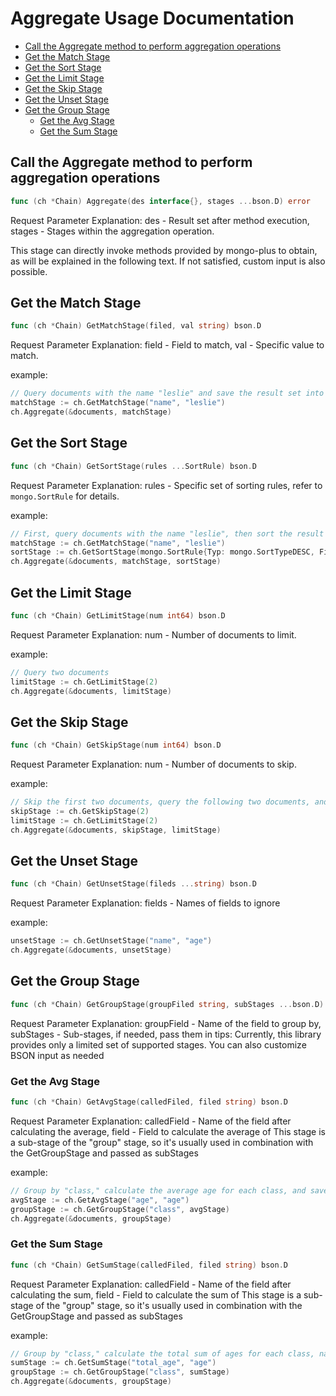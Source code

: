 # Aggregate Usage Documentation

* [Call the Aggregate method to perform aggregation operations](#Call-the-Aggregate-method-to-perform-aggregation-operations)
* [Get the Match Stage](#Get-the-Match-Stage)
* [Get the Sort Stage](#Get-the-Sort-Stage)
* [Get the Limit Stage](#Get-the-Limit-Stage)
* [Get the Skip Stage](#Get-the-Skip-Stage)
* [Get the Unset Stage](#Get-the-Unset-Stage)
* [Get the Group Stage](#Get-the-Group-Stage)
  * [Get the Avg Stage](#Get-the-Avg-Stage)
  * [Get the Sum Stage](#Get-the-Sum-Stage)

## Call the Aggregate method to perform aggregation operations

```go
func (ch *Chain) Aggregate(des interface{}, stages ...bson.D) error
```

Request Parameter Explanation: des - Result set after method execution, stages - Stages within the aggregation operation.

This stage can directly invoke methods provided by mongo-plus to obtain, as will be explained in the following text. If not satisfied, custom input is also possible.

## Get the Match Stage

```go
func (ch *Chain) GetMatchStage(filed, val string) bson.D
```

Request Parameter Explanation: field - Field to match, val - Specific value to match.

example:

```go
// Query documents with the name "leslie" and save the result set into the "documents" container
matchStage := ch.GetMatchStage("name", "leslie")
ch.Aggregate(&documents, matchStage)
```

## Get the Sort Stage

```go
func (ch *Chain) GetSortStage(rules ...SortRule) bson.D
```

Request Parameter Explanation: rules - Specific set of sorting rules, refer to `mongo.SortRule` for details.

example:

```go
// First, query documents with the name "leslie", then sort the result set in descending order based on the "age" field, and finally save the result set into the "documents" container
matchStage := ch.GetMatchStage("name", "leslie")
sortStage := ch.GetSortStage(mongo.SortRule{Typ: mongo.SortTypeDESC, Field: "age"})
ch.Aggregate(&documents, matchStage, sortStage)
```

## Get the Limit Stage

```go
func (ch *Chain) GetLimitStage(num int64) bson.D
```

Request Parameter Explanation: num - Number of documents to limit.

example:

```go
// Query two documents
limitStage := ch.GetLimitStage(2)
ch.Aggregate(&documents, limitStage)
```

## Get the Skip Stage

```go
func (ch *Chain) GetSkipStage(num int64) bson.D
```

Request Parameter Explanation: num - Number of documents to skip.

example:

```go
// Skip the first two documents, query the following two documents, and save the result set into the "documents" container
skipStage := ch.GetSkipStage(2)
limitStage := ch.GetLimitStage(2)
ch.Aggregate(&documents, skipStage, limitStage)
```

## Get the Unset Stage

```go
func (ch *Chain) GetUnsetStage(fileds ...string) bson.D
```

Request Parameter Explanation: fields - Names of fields to ignore

example:

```go
unsetStage := ch.GetUnsetStage("name", "age")
ch.Aggregate(&documents, unsetStage)
```

## Get the Group Stage

```go
func (ch *Chain) GetGroupStage(groupFiled string, subStages ...bson.D) bson.D
```

Request Parameter Explanation: groupField - Name of the field to group by, subStages - Sub-stages, if needed, pass them in
tips: Currently, this library provides only a limited set of supported stages. You can also customize BSON input as needed

### Get the Avg Stage

```go
func (ch *Chain) GetAvgStage(calledFiled, filed string) bson.D
```

Request Parameter Explanation: calledField - Name of the field after calculating the average, field - Field to calculate the average of
This stage is a sub-stage of the "group" stage, so it's usually used in combination with the GetGroupStage and passed as subStages

example:

```go
// Group by "class," calculate the average age for each class, and save the final results into the "documents" container
avgStage := ch.GetAvgStage("age", "age")
groupStage := ch.GetGroupStage("class", avgStage)
ch.Aggregate(&documents, groupStage)
```

### Get the Sum Stage

```go
func (ch *Chain) GetSumStage(calledFiled, filed string) bson.D
```

Request Parameter Explanation: calledField - Name of the field after calculating the sum, field - Field to calculate the sum of
This stage is a sub-stage of the "group" stage, so it's usually used in combination with the GetGroupStage and passed as subStages

example:

```go
// Group by "class," calculate the total sum of ages for each class, name the total sum as "total_age," and save the final results into the "documents" container
sumStage := ch.GetSumStage("total_age", "age")
groupStage := ch.GetGroupStage("class", sumStage)
ch.Aggregate(&documents, groupStage)
```
